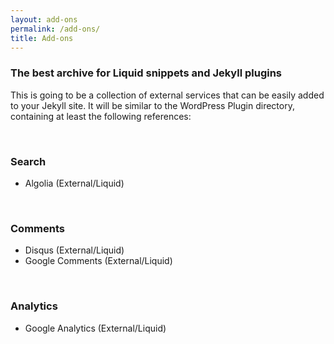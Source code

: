 ```yaml
---
layout: add-ons
permalink: /add-ons/
title: Add-ons
---
```

### The best archive for Liquid snippets and Jekyll plugins

This is going to be a collection of external services that can be easily added to your Jekyll site. It will be similar to the WordPress Plugin directory, containing at least the following references:

<br />

### Search
- Algolia (External/Liquid)

<br />

### Comments
- Disqus (External/Liquid)
- Google Comments (External/Liquid)

<br />

### Analytics
- Google Analytics (External/Liquid)